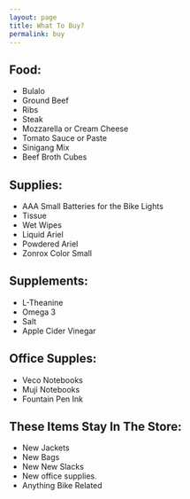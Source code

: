 ```yaml
---
layout: page
title: What To Buy?
permalink: buy
---
```

## Food:

- Bulalo
- Ground Beef
- Ribs
- Steak
- Mozzarella or Cream Cheese
- Tomato Sauce or Paste
- Sinigang Mix
- Beef Broth Cubes

## Supplies:

- AAA Small Batteries for the Bike Lights
- Tissue
- Wet Wipes
- Liquid Ariel
- Powdered Ariel
- Zonrox Color Small

## Supplements:

- L-Theanine
- Omega 3
- Salt
- Apple Cider Vinegar

## Office Supples:

- Veco Notebooks
- Muji Notebooks
- Fountain Pen Ink

## These Items Stay In The Store:

- New Jackets
- New Bags
- New New Slacks
- New office supplies.
- Anything Bike Related
